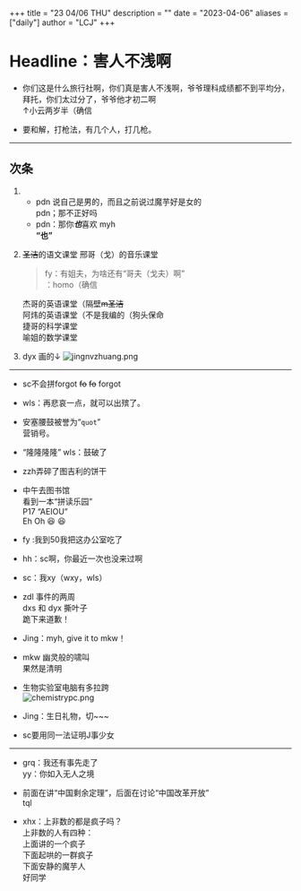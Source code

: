 +++
title = "23 04/06 THU"
description = ""
date = "2023-04-06"
aliases = ["daily"]
author = "LCJ"
+++

# Headline：害人不浅啊

- 你们这是什么旅行社啊，你们真是害人不浅啊，爷爷理科成绩都不到平均分，拜托，你们太过分了，爷爷他才初二啊  
↑小云两岁半（确信

- 要和解，打枪法，有几个人，打几枪。

---

## 次条

1. - pdn 说自己是男的，而且之前说过魔芋好是女的  
     pdn；那不正好吗
   - pdn：那你***也***喜欢 myh  
     **“也”**

2. ~~圣洁~~的语文课堂
   邢哥（戈）的音乐课堂
   > fy：有姐夫，为啥还有“哥夫（戈夫）啊”  
   > ：homo（确信

   杰哥的英语课堂（隔壁~~m圣洁~~  
   阿炜的英语课堂（不是我编的（狗头保命  
   捷哥的科学课堂  
   喻姐的数学课堂

3. dyx 画的↓
![jingnvzhuang.png](https://cdn.xalaok.top/images/sbdaily/2023/04/06/jingnvzhuang.png)

---

- sc不会拼forgot
~~fo~~  ~~fo~~ forgot

- wls：再悲哀一点，就可以出殡了。

- 安塞腰鼓被誉为“`quot`”  
营销号。

- “隆隆隆隆”
wls：鼓破了

- zzh弄碎了图吉利的饼干

- 中午去图书馆  
看到一本“拼读乐园”  
P17 “AEIOU”  
Eh Oh :satisfied: :satisfied:

- fy :我到50我把这办公室吃了

- hh：sc啊，你最近一次也没来过啊

- sc：我xy（wxy，wls）

- zdl 事件的两周  
dxs 和 dyx 撕叶子  
跪下来道歉！

- Jing：myh, give it to mkw！

- mkw 幽灵般的啸叫  
果然是清明

- 生物实验室电脑有多拉跨  
![chemistrypc.png](https://cdn.xalaok.top/images/sbdaily/2023/04/06/chemistrypc.png)

- Jing：生日礼物，切~~~

- sc要用同一法证明J事少女

---

- grq：我还有事先走了  
yy：你如入无人之境

- 前面在讲“中国剩余定理”，后面在讨论“中国改革开放”  
tql

- xhx：上非数的都是疯子吗？  
上非数的人有四种：  
上面讲的一个疯子  
下面起哄的一群疯子  
下面安静的魔芋人  
好同学